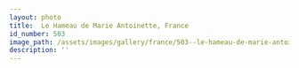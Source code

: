```yaml
---
layout: photo
title:  Le Hameau de Marie Antoinette, France
id_number: 503
image_path: /assets/images/gallery/france/503--le-hameau-de-marie-antoinette--france.jpg
description: ''
---
```


